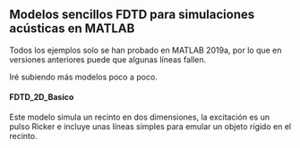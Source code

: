 ## Modelos sencillos FDTD para simulaciones acústicas en MATLAB

Todos los ejemplos solo se han probado en MATLAB 2019a, por lo que en versiones anteriores puede que algunas líneas fallen.

Iré subiendo más modelos poco a poco.

#### FDTD_2D_Basico

Este modelo simula un recinto en dos dimensiones, la excitación es un pulso Ricker e incluye unas líneas simples para emular un objeto rígido en el recinto.
